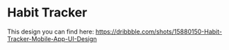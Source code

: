 # Habit Tracker

This design you can find here: https://dribbble.com/shots/15880150-Habit-Tracker-Mobile-App-UI-Design

